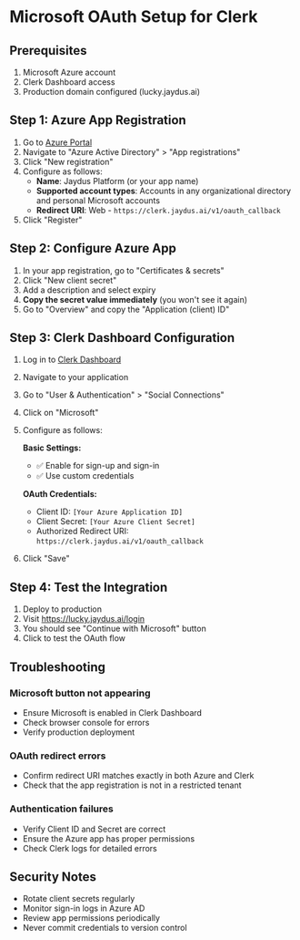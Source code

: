# Microsoft OAuth Setup for Clerk

## Prerequisites
1. Microsoft Azure account
2. Clerk Dashboard access
3. Production domain configured (lucky.jaydus.ai)

## Step 1: Azure App Registration

1. Go to [Azure Portal](https://portal.azure.com/)
2. Navigate to "Azure Active Directory" > "App registrations"
3. Click "New registration"
4. Configure as follows:
   - **Name**: Jaydus Platform (or your app name)
   - **Supported account types**: Accounts in any organizational directory and personal Microsoft accounts
   - **Redirect URI**: Web - `https://clerk.jaydus.ai/v1/oauth_callback`
5. Click "Register"

## Step 2: Configure Azure App

1. In your app registration, go to "Certificates & secrets"
2. Click "New client secret"
3. Add a description and select expiry
4. **Copy the secret value immediately** (you won't see it again)
5. Go to "Overview" and copy the "Application (client) ID"

## Step 3: Clerk Dashboard Configuration

1. Log in to [Clerk Dashboard](https://dashboard.clerk.com/)
2. Navigate to your application
3. Go to "User & Authentication" > "Social Connections"
4. Click on "Microsoft"
5. Configure as follows:

   **Basic Settings:**
   - ✅ Enable for sign-up and sign-in
   - ✅ Use custom credentials

   **OAuth Credentials:**
   - Client ID: `[Your Azure Application ID]`
   - Client Secret: `[Your Azure Client Secret]`
   - Authorized Redirect URI: `https://clerk.jaydus.ai/v1/oauth_callback`

6. Click "Save"

## Step 4: Test the Integration

1. Deploy to production
2. Visit https://lucky.jaydus.ai/login
3. You should see "Continue with Microsoft" button
4. Click to test the OAuth flow

## Troubleshooting

### Microsoft button not appearing
- Ensure Microsoft is enabled in Clerk Dashboard
- Check browser console for errors
- Verify production deployment

### OAuth redirect errors
- Confirm redirect URI matches exactly in both Azure and Clerk
- Check that the app registration is not in a restricted tenant

### Authentication failures
- Verify Client ID and Secret are correct
- Ensure the Azure app has proper permissions
- Check Clerk logs for detailed errors

## Security Notes

- Rotate client secrets regularly
- Monitor sign-in logs in Azure AD
- Review app permissions periodically
- Never commit credentials to version control